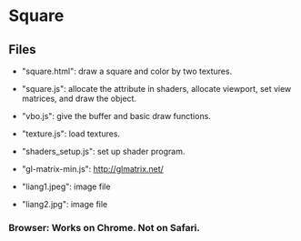 # Square

## Files

- "square.html": draw a square and color by two textures.
- "square.js": allocate the attribute in shaders, allocate viewport, set view matrices, and draw the object. 
- "vbo.js": give the buffer and basic draw functions.
- "texture.js": load textures.
- "shaders_setup.js": set up shader program.
- "gl-matrix-min.js": http://glmatrix.net/

- "liang1.jpeg": image file
- "liang2.jpg": image file

### Browser: Works on Chrome. Not on Safari.